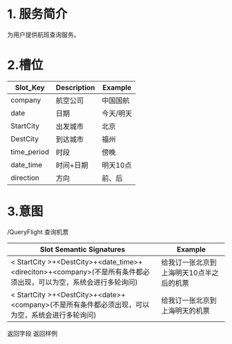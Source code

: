 # 1. 服务简介

为用户提供航班查询服务。

# 2.槽位

| **Slot\_Key** | **Description** | **Example** |
| --- | --- | --- |
| company | 航空公司 | 中国国航 |
| date | 日期 | 今天\/明天 |
| StartCity | 出发城市 | 北京 |
| DestCity | 到达城市 | 福州 |
| time\_period | 时段 | 傍晚 |
| date\_time | 时间+日期 | 明天10点 |
| direction | 方向 | 前、后 |

# 3.意图

\/QueryFlight
查询机票

| **Slot Semantic Signatures** | **Example** |
| --- | --- |
| &lt; StartCity &gt;+&lt;DestCity&gt;+&lt;date\_time&gt;+&lt;direciton&gt;+&lt;company&gt;\(不是所有条件都必须出现，可以为空，系统会进行多轮询问\) | 给我订一张北京到上海明天10点半之后的机票 |
| &lt; StartCity &gt;+&lt;DestCity&gt;+&lt;date&gt;+&lt;company&gt;\(不是所有条件都必须出现，可以为空，系统会进行多轮询问\) | 给我订一张北京到上海明天的机票 |

返回字段
返回样例
